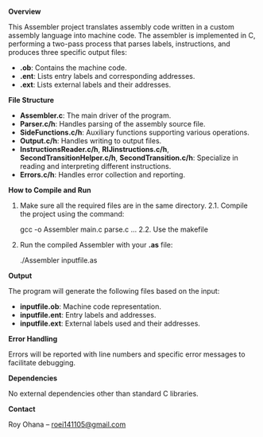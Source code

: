 **Overview**

This Assembler project translates assembly code written in a custom assembly language into machine code. The assembler is implemented in C, performing a two-pass process that parses labels, instructions, and produces three specific output files:

-   **.ob**: Contains the machine code.
-   **.ent**: Lists entry labels and corresponding addresses.
-   **.ext**: Lists external labels and their addresses.

**File Structure**

-   **Assembler.c**: The main driver of the program.
-   **Parser.c/h**: Handles parsing of the assembly source file.
-   **SideFunctions.c/h**: Auxiliary functions supporting various operations.
-   **Output.c/h**: Handles writing to output files.
-   **InstructionsReader.c/h**, **RIJinstructions.c/h**, **SecondTransitionHelper.c/h**, **SecondTransition.c/h**: Specialize in reading and interpreting different instructions.
-   **Errors.c/h**: Handles error collection and reporting.

**How to Compile and Run**

1.  Make sure all the required files are in the same directory.
2.1.  Compile the project using the command:

    gcc -o Assembler main.c parse.c ...
2.2. Use the makefile
3.  Run the compiled Assembler with your **.as** file:

    ./Assembler inputfile.as

**Output**

The program will generate the following files based on the input:

-   **inputfile.ob**: Machine code representation.
-   **inputfile.ent**: Entry labels and addresses.
-   **inputfile.ext**: External labels used and their addresses.

**Error Handling**

Errors will be reported with line numbers and specific error messages to facilitate debugging.

**Dependencies**

No external dependencies other than standard C libraries.

**Contact**

Roy Ohana – roei141105@gmail.com
